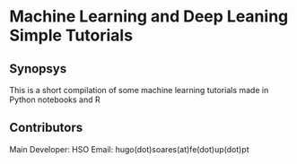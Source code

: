 # Machine Learning and Deep Leaning Simple Tutorials

## Synopsys

This is a short compilation of some machine learning tutorials made in Python notebooks and R

## Contributors

Main Developer: HSO
Email: hugo(dot)soares(at)fe(dot)up(dot)pt 
